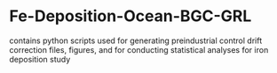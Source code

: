 # Fe-Deposition-Ocean-BGC-GRL
contains python scripts used for generating preindustrial control drift correction files, figures, and for conducting statistical analyses for iron deposition study 

